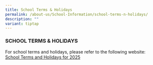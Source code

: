 ```yaml
---
title: School Terms & Holidays
permalink: /about-us/School-Information/school-terms-n-holidays/
description: ""
variant: tiptap
---
```

<h3>SCHOOL TERMS &amp; HOLIDAYS</h3>
<p>For school terms and holidays, please refer to the following website:
<br><a href="https://www.moe.gov.sg/news/press-releases/20240812-school-terms-and-holidays-for-2025" rel="noopener noreferrer nofollow" target="_blank">School Terms and Holidays for 2025</a>
</p>